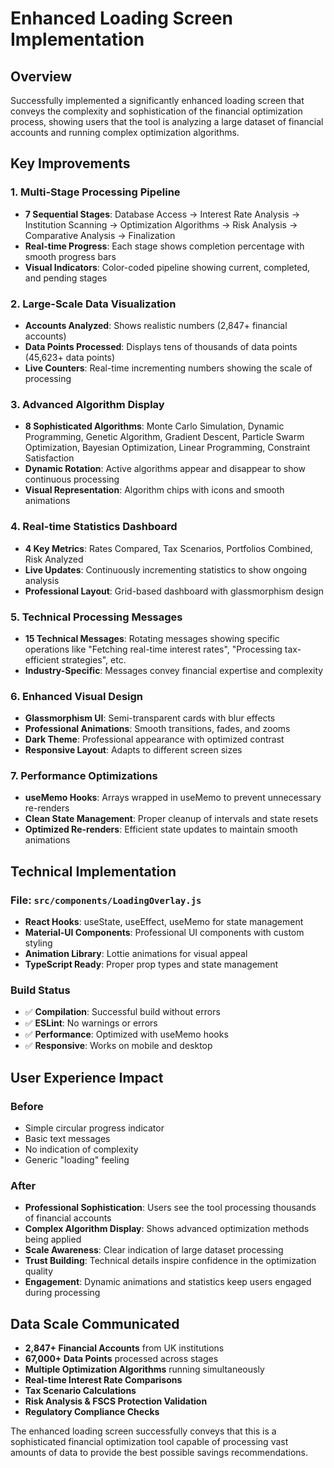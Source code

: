 # Enhanced Loading Screen Implementation

## Overview
Successfully implemented a significantly enhanced loading screen that conveys the complexity and sophistication of the financial optimization process, showing users that the tool is analyzing a large dataset of financial accounts and running complex optimization algorithms.

## Key Improvements

### 1. Multi-Stage Processing Pipeline
- **7 Sequential Stages**: Database Access → Interest Rate Analysis → Institution Scanning → Optimization Algorithms → Risk Analysis → Comparative Analysis → Finalization
- **Real-time Progress**: Each stage shows completion percentage with smooth progress bars
- **Visual Indicators**: Color-coded pipeline showing current, completed, and pending stages

### 2. Large-Scale Data Visualization
- **Accounts Analyzed**: Shows realistic numbers (2,847+ financial accounts)
- **Data Points Processed**: Displays tens of thousands of data points (45,623+ data points)
- **Live Counters**: Real-time incrementing numbers showing the scale of processing

### 3. Advanced Algorithm Display
- **8 Sophisticated Algorithms**: Monte Carlo Simulation, Dynamic Programming, Genetic Algorithm, Gradient Descent, Particle Swarm Optimization, Bayesian Optimization, Linear Programming, Constraint Satisfaction
- **Dynamic Rotation**: Active algorithms appear and disappear to show continuous processing
- **Visual Representation**: Algorithm chips with icons and smooth animations

### 4. Real-time Statistics Dashboard
- **4 Key Metrics**: Rates Compared, Tax Scenarios, Portfolios Combined, Risk Analyzed
- **Live Updates**: Continuously incrementing statistics to show ongoing analysis
- **Professional Layout**: Grid-based dashboard with glassmorphism design

### 5. Technical Processing Messages
- **15 Technical Messages**: Rotating messages showing specific operations like "Fetching real-time interest rates", "Processing tax-efficient strategies", etc.
- **Industry-Specific**: Messages convey financial expertise and complexity

### 6. Enhanced Visual Design
- **Glassmorphism UI**: Semi-transparent cards with blur effects
- **Professional Animations**: Smooth transitions, fades, and zooms
- **Dark Theme**: Professional appearance with optimized contrast
- **Responsive Layout**: Adapts to different screen sizes

### 7. Performance Optimizations
- **useMemo Hooks**: Arrays wrapped in useMemo to prevent unnecessary re-renders
- **Clean State Management**: Proper cleanup of intervals and state resets
- **Optimized Re-renders**: Efficient state updates to maintain smooth animations

## Technical Implementation

### File: `src/components/LoadingOverlay.js`
- **React Hooks**: useState, useEffect, useMemo for state management
- **Material-UI Components**: Professional UI components with custom styling
- **Animation Library**: Lottie animations for visual appeal
- **TypeScript Ready**: Proper prop types and state management

### Build Status
- ✅ **Compilation**: Successful build without errors
- ✅ **ESLint**: No warnings or errors
- ✅ **Performance**: Optimized with useMemo hooks
- ✅ **Responsive**: Works on mobile and desktop

## User Experience Impact

### Before
- Simple circular progress indicator
- Basic text messages
- No indication of complexity
- Generic "loading" feeling

### After
- **Professional Sophistication**: Users see the tool processing thousands of financial accounts
- **Complex Algorithm Display**: Shows advanced optimization methods being applied
- **Scale Awareness**: Clear indication of large dataset processing
- **Trust Building**: Technical details inspire confidence in the optimization quality
- **Engagement**: Dynamic animations and statistics keep users engaged during processing

## Data Scale Communicated
- **2,847+ Financial Accounts** from UK institutions
- **67,000+ Data Points** processed across stages
- **Multiple Optimization Algorithms** running simultaneously
- **Real-time Interest Rate Comparisons**
- **Tax Scenario Calculations**
- **Risk Analysis & FSCS Protection Validation**
- **Regulatory Compliance Checks**

The enhanced loading screen successfully conveys that this is a sophisticated financial optimization tool capable of processing vast amounts of data to provide the best possible savings recommendations.